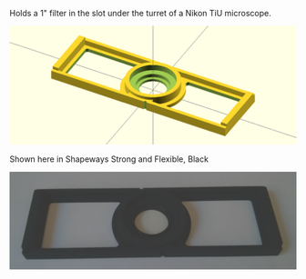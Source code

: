 
Holds a 1" filter in the slot under the turret of a Nikon TiU microscope.

![Image of filter holder](filter_holder1_openscad.png)

Shown here in Shapeways Strong and Flexible, Black

![Image of filter holder](filter_holder1.png)
